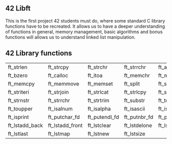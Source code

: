 ## <b> 42 Libft </b>

This is the first project 42 students must do, where some standard C library functions have to be recreated. It allows us to have a deeper understanding of functions in general, memory management, basic algorithms and bonus functions will allows us to understand linked list manipulation.

## <b> 42 Library functions </b>
<table>
    <tbody>
      <tr>
          <td>ft_strlen</td>
          <td>ft_strcpy</td>
          <td>ft_strchr</td>
          <td>ft_strrchr</td>
          <td>ft_atoi</td>
      </tr>
      <tr>
          <td>ft_bzero</td>
          <td>ft_calloc</td>
          <td>ft_itoa</td>
          <td>ft_memchr</td>
          <td>ft_memcmp</td>
      </tr>
      <tr>
          <td>ft_memcpy</td>
          <td>ft_memmove</td>
          <td>ft_memset</td>
          <td>ft_split</td>
          <td>ft_strdup</td>
      </tr>
      <tr>
          <td>ft_striteri</td>
          <td>ft_strjoin</td>
          <td>ft_strlcat</td>
          <td>ft_strlcpy</td>
          <td>ft_strncmp</td>
      </tr>
      <tr>
          <td>ft_strnstr</td>
          <td>ft_strrchr</td>
          <td>ft_strtrim</td>
          <td>ft_substr</td>
          <td>ft_tolower</td>
      </tr>
      <tr>
          <td>ft_toupper</td>
          <td>ft_isalnum</td>
          <td>ft_isalpha</td>
          <td>ft_isascii</td>
          <td>ft_isdigit</td>
      </tr>
      <tr>
          <td>ft_isprint</td>
          <td>ft_putchar_fd</td>
          <td>ft_putendl_fd</td>
          <td>ft_putnbr_fd</td>
          <td>ft_putstr_fd</td>
      </tr>
      <tr>
          <td>ft_lstadd_back</td>
          <td>ft_lstadd_front</td>
          <td>ft_lstclear</td>
          <td>ft_lstdelone</td>
          <td>ft_lstiter</td>
      </tr>
      <tr>
          <td>ft_lstlast</td>
          <td>ft_lstmap</td>
          <td>ft_lstnew</td>
          <td>ft_lstsize</td>
      </tr>
  </tbody>
</table>


